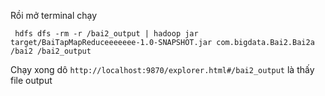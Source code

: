 
Rồi mở terminal chạy

```
 hdfs dfs -rm -r /bai2_output | hadoop jar target/BaiTapMapReduceeeeeee-1.0-SNAPSHOT.jar com.bigdata.Bai2.Bai2a /bai2 /bai2_output
```

Chạy xong dô `http://localhost:9870/explorer.html#/bai2_output` là thấy file output
